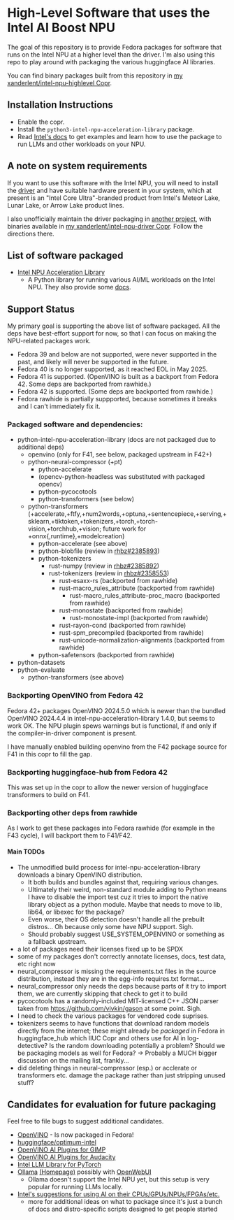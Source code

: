 # High-Level Software that uses the Intel AI Boost NPU

The goal of this repository is to provide Fedora packages for software that runs on the Intel NPU at a higher level than the driver.
I'm also using this repo to play around with packaging the various huggingface AI libraries.

You can find binary packages built from this repository in [my xanderlent/intel-npu-highlevel Copr](https://copr.fedorainfracloud.org/coprs/xanderlent/intel-npu-highlevel/).

## Installation Instructions

- Enable the copr.
- Install the `python3-intel-npu-acceleration-library` package.
- Read [Intel's docs](https://intel.github.io/intel-npu-acceleration-library/) to get examples and learn how to use the package to run LLMs and other workloads on your NPU.

## A note on system requirements

If you want to use this software with the Intel NPU, you will need to install the [driver](https://github.com/intel/linux-npu-driver) and have suitable hardware present in your system, which at present is an "Intel Core Ultra"-branded product from Intel's Meteor Lake, Lunar Lake, or Arrow Lake product lines.

I also unofficially maintain the driver packaging in [another project](https://github.com/xanderlent/intel-npu-driver-rpm), with binaries available in [my xanderlent/intel-npu-driver Copr](https://copr.fedorainfracloud.org/coprs/xanderlent/intel-npu-driver/). Follow the directions there.

## List of software packaged

- [Intel NPU Acceleration Library](https://github.com/intel/intel-npu-acceleration-library)
	- A Python library for running various AI/ML workloads on the Intel NPU. They also provide some [docs](https://intel.github.io/intel-npu-acceleration-library/index.html).

## Support Status

My primary goal is supporting the above list of software packaged. All the deps have best-effort support for now, so that I can focus on making the NPU-related packages work.

- Fedora 39 and below are not supported, were never supported in the past, and likely will never be supported in the future.
- Fedora 40 is no longer supported, as it reached EOL in May 2025.
- Fedora 41 is supported. (OpenVINO is built as a backport from Fedora 42. Some deps are backported from rawhide.)
- Fedora 42 is supported. (Some deps are backported from rawhide.)
- Fedora rawhide is partially suppported, because sometimes it breaks and I can't immediately fix it.

### Packaged software and dependencies:
- python-intel-npu-acceleration-library (docs are not packaged due to additional deps)
  - openvino (only for F41, see below, packaged upstream in F42+)
  - python-neural-compressor (+pt)
    - python-accelerate
    - (opencv-python-headless was substituted with packaged opencv)
    - python-pycocotools
    - python-transformers (see below)
  - python-transformers (+accelerate,+ftfy,+num2words,+optuna,+sentencepiece,+serving,+sklearn,+tiktoken,+tokenizers,+torch,+torch-vision,+torchhub,+vision; future work for +onnx{,runtime},+modelcreation)
    - python-accelerate (see above)
    - python-blobfile (review in [rhbz#2385893](https://bugzilla.redhat.com/show_bug.cgi?id=2385893))
    - python-tokenizers
      - rust-numpy (review in [rhbz#2385892](https://bugzilla.redhat.com/show_bug.cgi?id=2385892))
      - rust-tokenizers (review in [rhbz#2358553](https://bugzilla.redhat.com/show_bug.cgi?id=2358553))
        - rust-esaxx-rs (backported from rawhide)
        - rust-macro\_rules\_attribute (backported from rawhide)
          - rust-macro\_rules\_attribute-proc\_macro (backported from rawhide)
        - rust-monostate (backported from rawhide)
          - rust-monostate-impl (backported from rawhide)
        - rust-rayon-cond (backported from rawhide)
        - rust-spm\_precompiled (backported from rawhide)
        - rust-unicode-normalization-alignments (backported from rawhide)
    - python-safetensors (backported from rawhide)
- python-datasets
- python-evaluate
  - python-transformers (see above)

### Backporting OpenVINO from Fedora 42

Fedora 42+ packages OpenVINO 2024.5.0 which is newer than the bundled OpenVINO 2024.4.4 in intel-npu-acceleration-library 1.4.0, but seems to work OK. The NPU plugin spews warnings but is functional, if and only if the compiler-in-driver component is present.

I have manually enabled building openvino from the F42 package source for F41 in this copr to fill the gap.

### Backporting huggingface-hub from Fedora 42

This was set up in the copr to allow the newer version of huggingface transformers to build on F41.

### Backporting other deps from rawhide

As I work to get these packages into Fedora rawhide (for example in the F43 cycle), I will backport them to F41/F42.

#### Main TODOs

- The unmodified build process for intel-npu-acceleration-library downloads a binary OpenVINO distribution.
  - It both builds and bundles against that, requiring various changes.
  - Ultimately their weird, non-standard module adding to Python means I have to disable the import test cuz it tries to import the
    native library object as a python module. Maybe that needs to move to lib, lib64, or libexec for the package?
  - Even worse, their OS detection doesn't handle all the prebuilt distros... Oh because only some have NPU support. Sigh.
  - Should probably suggest USE\_SYSTEM\_OPENVINO or something as a fallback upstream.
- a lot of packages need their licenses fixed up to be SPDX
- some of my packages don't correctly annotate licenses, docs, test data, etc right now
- neural\_compressor is missing the requirements.txt files in the source distribution, instead they are in the egg-info requires.txt format...
- neural\_compressor only needs the deps because parts of it try to import them, we are currently skipping that check to get it to build
- pycocotools has a randomly-included MIT-licensed C++ JSON parser taken from https://github.com/vivkin/gason at some point. Sigh.
- I need to check the various packages for vendored code suprises.
- tokenizers seems to have functions that download random models directly from the internet; these might already be *packaged* in Fedora in huggingface\_hub which IIUC Copr and others use for AI in log-detective? Is the random downloading potentially a problem? Should we be packaging models as well for Fedora? -> Probably a MUCH bigger discussion on the mailing list, frankly...
- did deleting things in neural-compressor (esp.) or acclerate or transformers etc. damage the package rather than just stripping unused stuff?

## Candidates for evaluation for future packaging

Feel free to file bugs to suggest additional candidates.

- [OpenVINO](https://www.intel.com/content/www/us/en/developer/tools/openvino-toolkit/overview.html) - Is now packaged in Fedora!
- [huggingface/optimum-intel](https://github.com/huggingface/optimum-intel)
- [OpenVINO AI Plugins for GIMP](https://github.com/intel/openvino-ai-plugins-gimp)
- [OpenVINO AI Plugins for Audacity](https://github.com/intel/openvino-plugins-ai-audacity)
- [Intel LLM Library for PyTorch](https://github.com/intel-analytics/ipex-llm)
- [Ollama](https://github.com/ollama/ollama) [(Homepage)](https://ollama.com/) possibly with [OpenWebUI](https://github.com/open-webui/open-webui)
	- Ollama doesn't support the Intel NPU yet, but this setup is very popular for running LLMs locally.
- [Intel's suggestions for using AI on their CPUs/GPUs/NPUs/FPGAs/etc.](https://github.com/intel/edge-developer-kit-reference-scripts)
	- more for additional ideas on what to package since it's just a bunch of docs and distro-specific scripts designed to get people started
